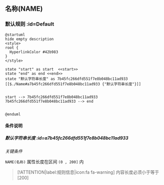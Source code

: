 ## 名称(NAME) <!-- {docsify-ignore-all} -->

   

### 默认规则 :id=Default

```plantuml
@startuml
hide empty description
<style>
root {
  HyperlinkColor #42b983
}
</style>

state "start" as start  <<start>>
state "end" as end <<end>>
state "默认字符串长度" as 7b45fc266dfd551f7e8b048bc11ad933 [[$./Name#a7b45fc266dfd551f7e8b048bc11ad933 {"默认字符串长度"}]]


start --> 7b45fc266dfd551f7e8b048bc11ad933 
7b45fc266dfd551f7e8b048bc11ad933 --> end 


@enduml
```

#### 条件说明

##### 默认字符串长度 :id=a7b45fc266dfd551f7e8b048bc11ad933


*关键条件*


`NAME(名称)` 属性长度在区间 `(0 , 200]` 内

> [!ATTENTION|label:规则信息|icon:fa fa-warning]
> 内容长度必须小于等于[200]







